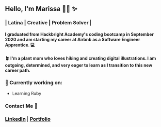 
<!-- This is a README.md for my GitHub page -->

## Hello, I'm Marissa 👋🏽 ✨ 
### | Latina | Creative | Problem Solver | 

#### I graduated from Hackbright Academy's coding bootcamp in September 2020 and am starting my career at Airbnb as a Software Engineer Apprentice. 💻 

#### 🪴 I'm a plant mom who loves hiking and creating digital illustrations. I am outgoing, determined, and very eager to learn as I transition to this new career path.

### 📍 Currently working on: 
* Learning Ruby


### Contact Me 💌
### [LinkedIn](https://www.linkedin.com/in/marissa-aguilera/) | [Portfolio](https://meaguileraa.github.io/Portfolio/)